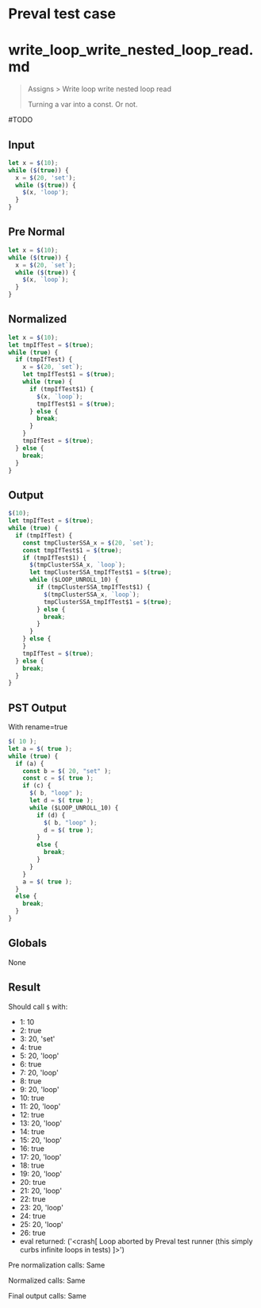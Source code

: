 # Preval test case

# write_loop_write_nested_loop_read.md

> Assigns > Write loop write nested loop read
>
> Turning a var into a const. Or not.

#TODO

## Input

`````js filename=intro
let x = $(10);
while ($(true)) {
  x = $(20, 'set');
  while ($(true)) {
    $(x, 'loop');
  }
}
`````

## Pre Normal

`````js filename=intro
let x = $(10);
while ($(true)) {
  x = $(20, `set`);
  while ($(true)) {
    $(x, `loop`);
  }
}
`````

## Normalized

`````js filename=intro
let x = $(10);
let tmpIfTest = $(true);
while (true) {
  if (tmpIfTest) {
    x = $(20, `set`);
    let tmpIfTest$1 = $(true);
    while (true) {
      if (tmpIfTest$1) {
        $(x, `loop`);
        tmpIfTest$1 = $(true);
      } else {
        break;
      }
    }
    tmpIfTest = $(true);
  } else {
    break;
  }
}
`````

## Output

`````js filename=intro
$(10);
let tmpIfTest = $(true);
while (true) {
  if (tmpIfTest) {
    const tmpClusterSSA_x = $(20, `set`);
    const tmpIfTest$1 = $(true);
    if (tmpIfTest$1) {
      $(tmpClusterSSA_x, `loop`);
      let tmpClusterSSA_tmpIfTest$1 = $(true);
      while ($LOOP_UNROLL_10) {
        if (tmpClusterSSA_tmpIfTest$1) {
          $(tmpClusterSSA_x, `loop`);
          tmpClusterSSA_tmpIfTest$1 = $(true);
        } else {
          break;
        }
      }
    } else {
    }
    tmpIfTest = $(true);
  } else {
    break;
  }
}
`````

## PST Output

With rename=true

`````js filename=intro
$( 10 );
let a = $( true );
while (true) {
  if (a) {
    const b = $( 20, "set" );
    const c = $( true );
    if (c) {
      $( b, "loop" );
      let d = $( true );
      while ($LOOP_UNROLL_10) {
        if (d) {
          $( b, "loop" );
          d = $( true );
        }
        else {
          break;
        }
      }
    }
    a = $( true );
  }
  else {
    break;
  }
}
`````

## Globals

None

## Result

Should call `$` with:
 - 1: 10
 - 2: true
 - 3: 20, 'set'
 - 4: true
 - 5: 20, 'loop'
 - 6: true
 - 7: 20, 'loop'
 - 8: true
 - 9: 20, 'loop'
 - 10: true
 - 11: 20, 'loop'
 - 12: true
 - 13: 20, 'loop'
 - 14: true
 - 15: 20, 'loop'
 - 16: true
 - 17: 20, 'loop'
 - 18: true
 - 19: 20, 'loop'
 - 20: true
 - 21: 20, 'loop'
 - 22: true
 - 23: 20, 'loop'
 - 24: true
 - 25: 20, 'loop'
 - 26: true
 - eval returned: ('<crash[ Loop aborted by Preval test runner (this simply curbs infinite loops in tests) ]>')

Pre normalization calls: Same

Normalized calls: Same

Final output calls: Same
